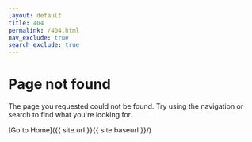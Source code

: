 ```yaml
---
layout: default
title: 404
permalink: /404.html
nav_exclude: true
search_exclude: true
---
```


# Page not found

The page you requested could not be found. Try using the navigation or search to find what you're looking for.

[Go to Home]({{ site.url }}{{ site.baseurl }}/)
